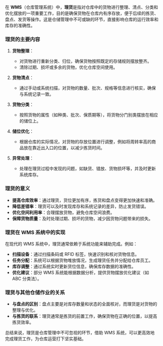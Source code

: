 在 **WMS**（仓库管理系统）中，**理货**是指对仓库中的货物进行整理、清点、分类和优化摆放的一项重要工作，目的是确保货物在仓库内有序存放，便于后续的拣货、盘点、发货等操作。这是仓储管理中不可或缺的环节，直接影响仓库的运行效率和库存的准确性。

### 理货的主要内容
1. **货物整理**：
   - 对货物进行重新分类、归位，确保货物按照既定的存储规则摆放整齐。
   - 清除过期、损坏或多余的货物，优化仓库空间使用。

2. **货物清点**：
   - 通过手动或系统扫描，对货物的数量、批次、规格等信息进行核实，确保与系统记录一致。

3. **货物分类**：
   - 按照货物的属性（如种类、批次、保质期等），将货物分门别类摆放在相应的储位上。

4. **储位优化**：
   - 根据仓库的实际情况，对货物的存放位置进行调整，例如将周转率高的商品放在靠近出入口的位置，以减少拣货时间。

5. **异常处理**：
   - 处理在理货过程中发现的问题，如缺货、错放、货物损坏等，并及时更新系统库存。

### 理货的意义
- **提高仓库效率**：通过理货，货位更加有序，拣货和盘点变得更加快速和准确。
- **降低差错率**：理货可以及时发现库存和系统记录的差异，防止发货错误。
- **优化空间利用率**：合理摆放货物，避免仓库空间浪费。
- **保障货物质量**：及时处理过期、损坏的货物，减少因货物问题带来的损失。

### 理货在 WMS 系统中的实现
在现代的 WMS 系统中，理货通常依赖于系统功能来辅助完成。例如：
- **扫描设备**：通过扫描条码或 RFID 标签，快速识别和核对货物信息。
- **任务分配**：系统可以根据货物堆放情况，生成理货任务并分配给仓库员工。
- **库存调整**：通过系统实时更新货位信息，确保库存数据的准确性。
- **优化建议**：部分 WMS 系统能根据数据分析，提供货物摆放优化建议（如 ABC 分类法）。

### 理货与其他仓储作业的关系
- **与盘点的区别**：盘点主要是对库存数量和状态的全面核对，而理货是对货物的整理与优化。
- **与拣货的联系**：理货通常是拣货的前置工作，确保货物在正确的位置，以提高拣货效率。

总结来说，理货是仓库管理中不可忽视的环节，借助 WMS 系统，可以更高效地完成理货工作，为仓库运营打下坚实基础。